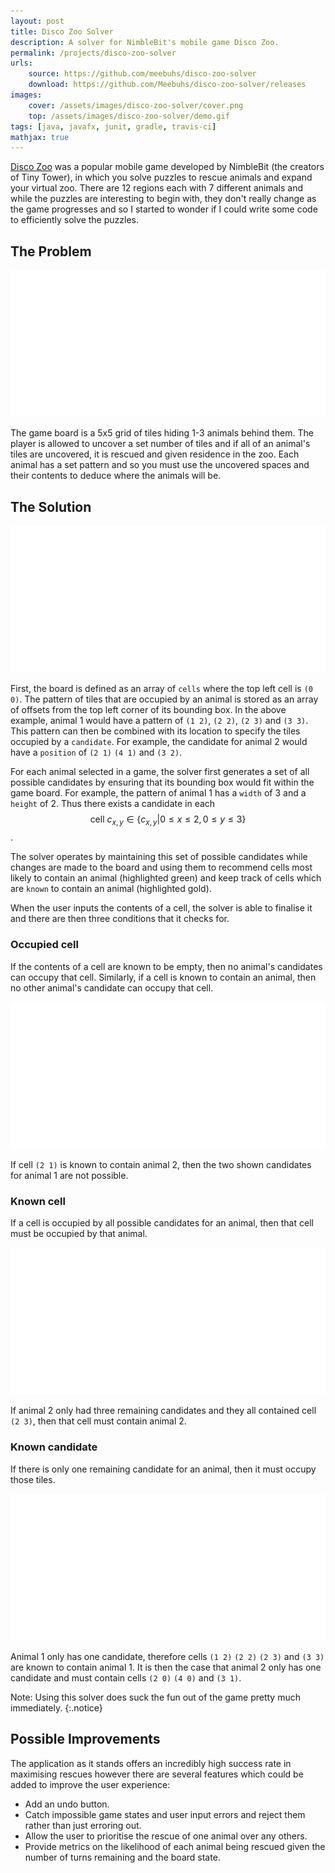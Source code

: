 ```yaml
---
layout: post
title: Disco Zoo Solver
description: A solver for NimbleBit's mobile game Disco Zoo.
permalink: /projects/disco-zoo-solver
urls:
    source: https://github.com/meebuhs/disco-zoo-solver
    download: https://github.com/Meebuhs/disco-zoo-solver/releases
images:
    cover: /assets/images/disco-zoo-solver/cover.png
    top: /assets/images/disco-zoo-solver/demo.gif
tags: [java, javafx, junit, gradle, travis-ci]
mathjax: true
---
```


[Disco Zoo](https://en.wikipedia.org/wiki/Disco_Zoo) was a popular mobile game developed by NimbleBit (the creators of Tiny Tower), in which you solve puzzles to rescue animals and expand your virtual zoo. There are 12 regions each with 7 different animals and while the puzzles are interesting to begin with, they don't really change as the game progresses and so I started to wonder if I could write some code to efficiently solve the puzzles.

## The Problem

<div class="clickable-image"><a href="/assets/images/disco-zoo-solver/game-screenshot.jpg">
    <img src="/assets/images/blank.png" alt="Disco zoo solver - game screenshot" data-echo="/assets/images/disco-zoo-solver/game-screenshot.jpg" />
</a></div>

The game board is a 5x5 grid of tiles hiding 1-3 animals behind them. The player is allowed to uncover a set number of tiles and if all of an animal's tiles are uncovered, it is rescued and given residence in the zoo. Each animal has a set pattern and so you must use the uncovered spaces and their contents to deduce where the animals will be.

## The Solution

<div class="clickable-image"><a href="/assets/images/disco-zoo-solver/candidates.png" style="max-width: 400px">
    <img src="/assets/images/blank.png" alt="Disco zoo solver - candidate generation" data-echo="/assets/images/disco-zoo-solver/candidates.png" />
</a></div>

First, the board is defined as an array of `cells` where the top left cell is `(0 0)`. The pattern of tiles that are occupied by an animal is stored as an array of offsets from the top left corner of its bounding box. In the above example, animal 1 would have a pattern of `(1 2)`, `(2 2)`, `(2 3)` and `(3 3)`. This pattern can then be combined with its location to specify the tiles occupied by a `candidate`. For example, the candidate for animal 2 would have a `position` of `(2 1)` `(4 1)` and `(3 2)`.

For each animal selected in a game, the solver first generates a set of all possible candidates by ensuring that its bounding box would fit within the game board. For example, the pattern of animal 1 has a `width` of 3 and a `height` of 2. Thus there exists a candidate in each 
$$ \text{cell } c_{x, y} \in \{c_{x, y} | 0 \leq x \leq 2, 0 \leq y \leq 3\} $$. 

The solver operates by maintaining this set of possible candidates while changes are made to the board and using them to recommend cells most likely to contain an animal (highlighted green) and keep track of cells which are `known` to contain an animal (highlighted gold).

When the user inputs the contents of a cell, the solver is able to finalise it and there are then three conditions that it checks for.

### Occupied cell

If the contents of a cell are known to be empty, then no animal's candidates can occupy that cell. Similarly, if a cell is known to contain an animal, then no other animal's candidate can occupy that cell.

<div class="clickable-image"><a href="/assets/images/disco-zoo-solver/occupied-cell.png" style="max-width: 400px">
    <img src="/assets/images/blank.png" alt="Disco zoo solver - occupied cell" data-echo="/assets/images/disco-zoo-solver/occupied-cell.png" />
</a></div>

 If cell `(2 1)` is known to contain animal 2, then the two shown candidates for animal 1 are not possible.

### Known cell

If a cell is occupied by all possible candidates for an animal, then that cell must be occupied by that animal.

<div class="clickable-image"><a href="/assets/images/disco-zoo-solver/known-cell.png" style="max-width: 400px">
    <img src="/assets/images/blank.png" alt="Disco zoo solver - known cell" data-echo="/assets/images/disco-zoo-solver/known-cell.png" />
</a></div>

If animal 2 only had three remaining candidates and they all contained cell `(2 3)`, then that cell must contain animal 2. 

### Known candidate

If there is only one remaining candidate for an animal, then it must occupy those tiles.

<div class="clickable-image"><a href="/assets/images/disco-zoo-solver/known-candidate.png" style="max-width: 400px">
    <img src="/assets/images/blank.png" alt="Disco zoo solver - known candidate" data-echo="/assets/images/disco-zoo-solver/known-candidate.png" />
</a></div>

Animal 1 only has one candidate, therefore cells `(1 2)` `(2 2)` `(2 3)` and `(3 3)` are known to contain animal 1. It is then the case that animal 2 only has one candidate and must contain cells `(2 0)` `(4 0)` and `(3 1)`.

Note: Using this solver does suck the fun out of the game pretty much immediately.
{:.notice}

## Possible Improvements

The application as it stands offers an incredibly high success rate in maximising rescues however there are several features which could be added to improve the user experience:

 - Add an undo button.
 - Catch impossible game states and user input errors and reject them rather than just erroring out.
 - Allow the user to prioritise the rescue of one animal over any others.
 - Provide metrics on the likelihood of each animal being rescued given the number of turns remaining and the board state.
